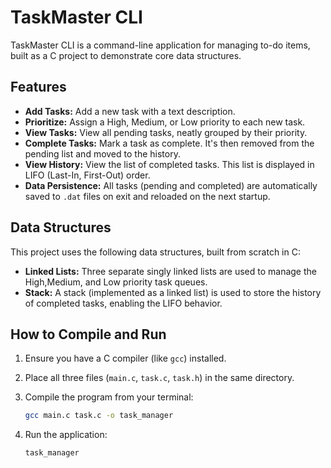 # TaskMaster CLI

TaskMaster CLI is a command-line application for managing to-do items, built as a C project to demonstrate core data structures.

## Features

* **Add Tasks:** Add a new task with a text description.
* **Prioritize:** Assign a High, Medium, or Low priority to each new task.
* **View Tasks:** View all pending tasks, neatly grouped by their priority.
* **Complete Tasks:** Mark a task as complete. It's then removed from the pending list and moved to the history.
* **View History:** View the list of completed tasks. This list is displayed in LIFO (Last-In, First-Out) order.
* **Data Persistence:** All tasks (pending and completed) are automatically saved to `.dat` files on exit and reloaded on the next startup.

## Data Structures

This project uses the following data structures, built from scratch in C:

* **Linked Lists:** Three separate singly linked lists are used to manage the High,Medium, and Low priority task queues.
* **Stack:** A stack (implemented as a linked list) is used to store the history of completed tasks, enabling the LIFO behavior.

## How to Compile and Run

1.  Ensure you have a C compiler (like `gcc`) installed.

2.  Place all three files (`main.c`, `task.c`, `task.h`) in the same directory.

3.  Compile the program from your terminal:
    ```bash
    gcc main.c task.c -o task_manager
    ```

4.  Run the application:
    ```bash
    task_manager
    ```